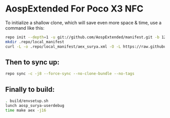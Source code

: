 # AospExtended For Poco X3 NFC

To initialize a shallow clone, which will save even more space & time, use a command like this:

```bash
repo init --depth=1 -u git://github.com/AospExtended/manifest.git -b 12.x
mkdir .repo/local_manifest
curl -L -o .repo/local_manifest/aex_surya.xml -O -L https://raw.githubusercontent.com/xiaomeme-surya/local_manifests/12.x/aex_surya.xml
```
  
Then to sync up:
----------------

```bash
repo sync -c -j8 --force-sync --no-clone-bundle --no-tags
```
Finally to build:
-----------------

```bash
. build/envsetup.sh
lunch aosp_surya-userdebug
time make aex -j16
